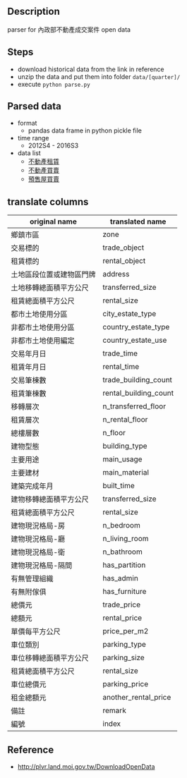 ## Description

parser for 內政部不動產成交案件 open data

## Steps

- download historical data from the link in reference
- unzip the data and put them into folder `data/[quarter]/`
- execute `python parse.py`

## Parsed data

- format
	- pandas data frame in python pickle file
- time range
    - 2012S4 - 2016S3
- data list
	- [不動產租賃](https://s3-ap-northeast-1.amazonaws.com/aaron-public-access/real-estate-price/real_estate_rental.pkl)
	- [不動產買賣](https://s3-ap-northeast-1.amazonaws.com/aaron-public-access/real-estate-price/real_estate_trade.pkla)
	- [預售屋買賣](https://s3-ap-northeast-1.amazonaws.com/aaron-public-access/real-estate-price/presold_house_trade.pkl)


## translate columns

| original name | translated name |
| ------------- | --------------- |
| 鄉鎮市區 | zone |
| 交易標的 | trade_object |
| 租賃標的 | rental_object |
| 土地區段位置或建物區門牌 | address |
| 土地移轉總面積平方公尺 | transferred_size |
| 租賃總面積平方公尺 | rental_size |
| 都市土地使用分區 | city_estate_type |
| 非都市土地使用分區 | country_estate_type |
| 非都市土地使用編定 | country_estate_use |
| 交易年月日 | trade_time |
| 租賃年月日 | rental_time |
| 交易筆棟數 | trade_building_count |
| 租賃筆棟數 | rental_building_count |
| 移轉層次 | n_transferred_floor |
| 租賃層次 | n_rental_floor |
| 總樓層數 | n_floor |
| 建物型態 | building_type |
| 主要用途 | main_usage |
| 主要建材 | main_material |
| 建築完成年月 | built_time |
| 建物移轉總面積平方公尺 | transferred_size |
| 租賃總面積平方公尺 | rental_size |
| 建物現況格局-房 | n_bedroom |
| 建物現況格局-廳 | n_living_room |
| 建物現況格局-衛 | n_bathroom |
| 建物現況格局-隔間 | has_partition |
| 有無管理組織 | has_admin |
| 有無附傢俱 | has_furniture |
| 總價元 | trade_price |
| 總額元 | rental_price |
| 單價每平方公尺 | price_per_m2 |
| 車位類別 | parking_type |
| 車位移轉總面積平方公尺 | parking_size |
| 租賃總面積平方公尺 | rental_size |
| 車位總價元 | parking_price |
| 租金總額元 | another_rental_price |
| 備註 | remark |
| 編號 | index |


## Reference

- http://plvr.land.moi.gov.tw/DownloadOpenData
